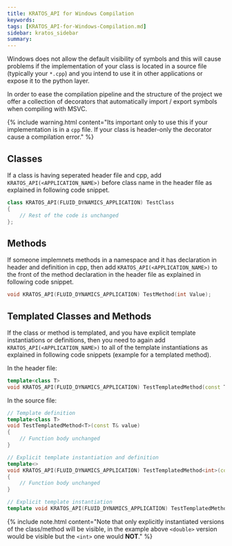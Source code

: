 ```yaml
---
title: KRATOS_API for Windows Compilation
keywords: 
tags: [KRATOS_API-for-Windows-Compilation.md]
sidebar: kratos_sidebar
summary: 
---
```


Windows does not allow the default visibility of symbols and this will cause problems if the implementation of your class is located in a source file (typically your `*.cpp`) and you intend to use it in other applications or expose it to the python layer.

In order to ease the compilation pipeline and the structure of the project we offer a collection of decorators that automatically import / export symbols when compiling with MSVC.

{% include warning.html content="Its important only to use this if your implementation is in a `cpp` file. If your class is header-only the decorator cause a compilation error." %}

## Classes
If a class is having seperated header file and cpp, add `KRATOS_API(<APPLICATION_NAME>)` before class name in the header file as explained in following code snippet.

```c++
class KRATOS_API(FLUID_DYNAMICS_APPLICATION) TestClass
{
    // Rest of the code is unchanged
};
```

## Methods
If someone implemnets methods in a namespace and it has declaration in header and definition in cpp, then add `KRATOS_API(<APPLICATION_NAME>)` to the front of the method declaration in the header file as explained in following code snippet.

```c++
void KRATOS_API(FLUID_DYNAMICS_APPLICATION) TestMethod(int Value);
```

## Templated Classes and Methods
If the class or method is templated, and you have explicit template instantiations or definitions, then you need to again add `KRATOS_API(<APPLICATION_NAME>)` to all of the template instantiations as explained in following code snippets (example for a templated method).

In the header file:

```c++
template<class T>
void KRATOS_API(FLUID_DYNAMICS_APPLICATION) TestTemplatedMethod(const T& Value);
```

In the source file:

```c++
// Template definition
template<class T>
void TestTemplatedMethod<T>(const T& value)
{
    // Function body unchanged
}

// Explicit template instantiation and definition
template<>
void KRATOS_API(FLUID_DYNAMICS_APPLICATION) TestTemplatedMethod<int>(const int& Value)
{
    // Function body unchanged
}

// Explicit template instantiation
template void KRATOS_API(FLUID_DYNAMICS_APPLICATION) TestTemplatedMethod<double>(const double&);
```

{% include note.html content="Note that only explicitly instantiated versions of the class/method will be visible, in the example above `<double>` version would be visible but the `<int>` one would **NOT**." %}